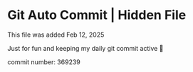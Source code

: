 # Git Auto Commit | Hidden File

This file was added Feb 12, 2025

Just for fun and keeping my daily git commit active 🤪

commit number: 369239
